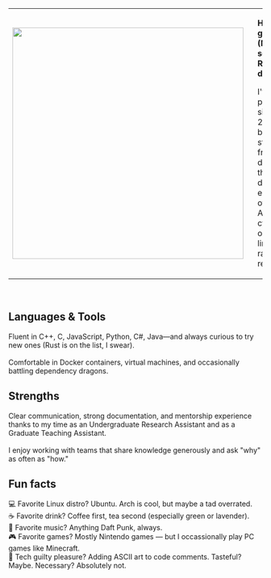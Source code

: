 <table>
  <tr>
    <td>
      <img width="458" src="https://github.com/user-attachments/assets/585645fb-2d25-4a20-83c1-dd75de7e104c" />
    </td>
    <td style="vertical-align: top; padding-left: 20px;">
      <p><strong>Hi, I'm a UTK graduate (MSc) and a self-taught ReactJS developer.</strong></p>
      <p>
        I've enjoyed programming since maybe 2010. My biggest strength is frontend development, though I definitely enjoy all parts of software.
        Also enjoy cybersecurity, old stories, linguistics, random food recipes, etc.
      </p>
    </td>
  </tr>
</table>

<br>

<h2>Languages & Tools</h2>

<p>
Fluent in C++, C, JavaScript, Python, C#, Java—and always curious to try new ones (Rust is on the list, I swear).<br><br>
Comfortable in Docker containers, virtual machines, and occasionally battling dependency dragons.
</p>

<h2>Strengths</h2>

<p>
Clear communication, strong documentation, and mentorship experience thanks to my time as an Undergraduate Research Assistant and as a Graduate Teaching Assistant.<br><br>
I enjoy working with teams that share knowledge generously and ask "why" as often as "how."
</p>

<h2>Fun facts</h2>

<p>
💻 Favorite Linux distro? Ubuntu. Arch is cool, but maybe a tad overrated.<br>
☕ Favorite drink? Coffee first, tea second (especially green or lavender).<br>
🎵 Favorite music? Anything Daft Punk, always.<br>
🎮 Favorite games? Mostly Nintendo games — but I occassionally play PC games like Minecraft.<br>
🧪 Tech guilty pleasure? Adding ASCII art to code comments. Tasteful? Maybe. Necessary? Absolutely not.<br>
</p>
